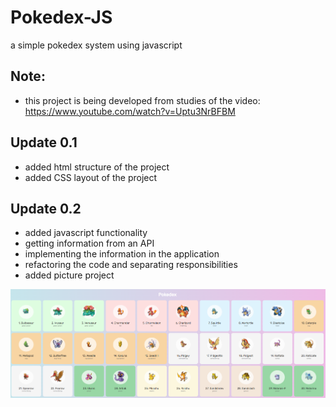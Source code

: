 # Pokedex-JS
a simple pokedex system using javascript

## Note:
- this project is being developed from studies of the video:
https://www.youtube.com/watch?v=Uptu3NrBFBM

## Update 0.1
- added html structure of the project
- added CSS layout of the project

## Update 0.2
- added javascript functionality
- getting information from an API
- implementing the information in the application
- refactoring the code and separating responsibilities
- added picture project


![alt text](https://github.com/i-Lucas/Pokedex-JS/blob/main/img/1.png)